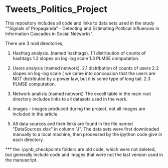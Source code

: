 # Tweets_Politics_Project
This repository includes all code and links to data sets used in the study "“Signals of Propaganda” - Detecting and Estimating Political
Influences in Information Cascades in Social Networks".

There are 3 mail directories, 
1. Hashtag analysis. (named hashtags). 
  1.1 distribution of counts of hashtags
  1.2 slopes on log-log scale
  1.3 PLMSE computation.
   
2. Users analysis (named network).
   2.1 distribution of counts of users
   2.2 slopes on log-log scale ( we came into concousion that the users are NOT distributed by a power law, but it is some type of long tail.
   2.3 PLMSE computation. 
3. Network analisis (named network)
The excell table in the main root directory includes links to all datasets used in the work.

4. images - images produced during the project, not all images are included in the article.

5. All data sources and their links are found in the file named "DataSources.xlsx" in column "J".
   The data sets were first downloaded manually to a local machine, then processed by the ipython code give in each directory.

*** the .ipynb_checkpoints folders are old code, which were not deleted, but generally include code and images that were not the last version used in the manuscript.

   
